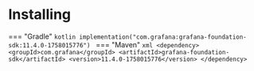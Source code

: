 # Installing

=== "Gradle"
    ```kotlin
    implementation("com.grafana:grafana-foundation-sdk:11.4.0-1758015776")
    ```
=== "Maven"
    ```xml
    <dependency>
        <groupId>com.grafana</groupId>
        <artifactId>grafana-foundation-sdk</artifactId>
        <version>11.4.0-1758015776</version>
    </dependency>
    ```
